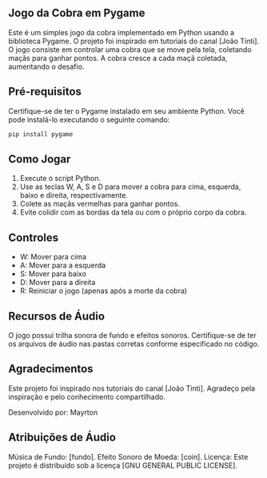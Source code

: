 ## Jogo da Cobra em Pygame

Este é um simples jogo da cobra implementado em Python usando a biblioteca Pygame. O projeto foi inspirado em tutoriais do canal [João Tinti]. O jogo consiste em controlar uma cobra que se move pela tela, coletando maçãs para ganhar pontos. A cobra cresce a cada maçã coletada, aumentando o desafio.

## Pré-requisitos
Certifique-se de ter o Pygame instalado em seu ambiente Python. Você pode instalá-lo executando o seguinte comando:
```bash
pip install pygame
```

## Como Jogar

1. Execute o script Python.
2. Use as teclas W, A, S e D para mover a cobra para cima, esquerda, baixo e direita, respectivamente.
3. Colete as maçãs vermelhas para ganhar pontos.
4. Evite colidir com as bordas da tela ou com o próprio corpo da cobra.

## Controles

- W: Mover para cima
- A: Mover para a esquerda
- S: Mover para baixo
- D: Mover para a direita
- R: Reiniciar o jogo (apenas após a morte da cobra)

## Recursos de Áudio

O jogo possui trilha sonora de fundo e efeitos sonoros. Certifique-se de ter os arquivos de áudio nas pastas corretas conforme especificado no código.

## Agradecimentos
Este projeto foi inspirado nos tutoriais do canal [João Tinti]. Agradeço pela inspiração e pelo conhecimento compartilhado.

Desenvolvido por: Mayrton

## Atribuições de Áudio

Música de Fundo: [fundo].
Efeito Sonoro de Moeda: [coin].
Licença: Este projeto é distribuído sob a licença [GNU GENERAL PUBLIC LICENSE].
